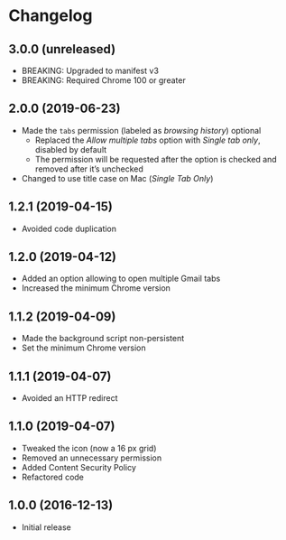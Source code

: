 # Changelog

## 3.0.0 (unreleased)
- BREAKING: Upgraded to manifest v3
- BREAKING: Required Chrome 100 or greater

## 2.0.0 (2019-06-23)
- Made the `tabs` permission (labeled as _browsing history_) optional
  - Replaced the _Allow multiple tabs_ option with _Single tab only_,
    disabled by default
  - The permission will be requested after the option is checked
    and removed after it’s unchecked
- Changed to use title case on Mac (_Single Tab Only_)

## 1.2.1 (2019-04-15)
- Avoided code duplication

## 1.2.0 (2019-04-12)
- Added an option allowing to open multiple Gmail tabs
- Increased the minimum Chrome version

## 1.1.2 (2019-04-09)
- Made the background script non-persistent
- Set the minimum Chrome version

## 1.1.1 (2019-04-07)
- Avoided an HTTP redirect

## 1.1.0 (2019-04-07)
- Tweaked the icon (now a 16&nbsp;px grid)
- Removed an unnecessary permission
- Added Content Security Policy
- Refactored code

## 1.0.0 (2016-12-13)
- Initial release
